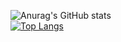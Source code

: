 ![Anurag's GitHub stats](https://github-readme-stats.vercel.app/api?username=HzyGamingTM&theme=radical&show=reviews,discussions_started,discussions_answered,prs_merged,prs_merged_percentage)<br>
[![Top Langs](https://github-readme-stats.vercel.app/api/top-langs/?username=HzyGamingTM&theme=radical&layout=compact&hide=c++,c)](https://github.com/anuraghazra/github-readme-stats)
